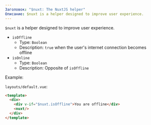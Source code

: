 ```yaml
---
Заголовок: "$nuxt: The NuxtJS helper"
Описание: $nuxt is a helper designed to improve user experience.
---
```


`$nuxt` is a helper designed to improve user experience.

- `isOffline`
  - Type: `Boolean`
  - Description: `true` when the user's internet connection becomes offline
- `isOnline`
  - Type: `Boolean`
  - Description: Opposite of `isOffline`

Example:

`layouts/default.vue`:

```html
<template>
  <div>
    <div v-if="$nuxt.isOffline">You are offline</div>
    <nuxt/>
  </div>
</template>
```
